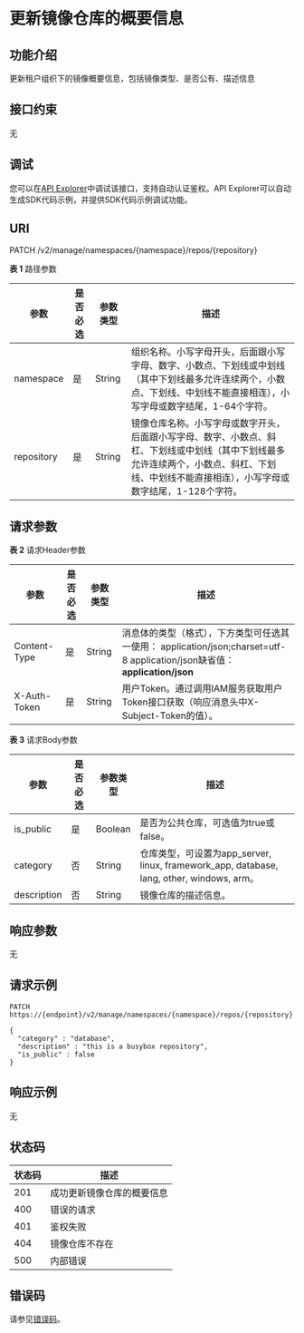 # 更新镜像仓库的概要信息<a name="swr_02_0032"></a>

## 功能介绍

更新租户组织下的镜像概要信息，包括镜像类型、是否公有、描述信息

## 接口约束

无

## 调试<a name="atuogenerate_1"></a>

您可以在[API Explorer](https://apiexplorer.developer.huaweicloud.com/apiexplorer/doc?product=SWR&api=UpdateRepo)中调试该接口，支持自动认证鉴权。API Explorer可以自动生成SDK代码示例，并提供SDK代码示例调试功能。

## URI

PATCH /v2/manage/namespaces/\{namespace\}/repos/\{repository\}

**表 1**  路径参数

|参数|是否必选|参数类型|描述|
|--|--|--|--|
|namespace|是|String|组织名称。小写字母开头，后面跟小写字母、数字、小数点、下划线或中划线（其中下划线最多允许连续两个，小数点、下划线、中划线不能直接相连），小写字母或数字结尾，1-64个字符。|
|repository|是|String|镜像仓库名称。小写字母或数字开头，后面跟小写字母、数字、小数点、斜杠、下划线或中划线（其中下划线最多允许连续两个，小数点、斜杠、下划线、中划线不能直接相连），小写字母或数字结尾，1-128个字符。|


## 请求参数

**表 2**  请求Header参数

|参数|是否必选|参数类型|描述|
|--|--|--|--|
|Content-Type|是|String|消息体的类型（格式），下方类型可任选其一使用： application/json;charset=utf-8 application/json缺省值：**application/json**|
|X-Auth-Token|是|String|用户Token。通过调用IAM服务获取用户Token接口获取（响应消息头中X-Subject-Token的值）。|


**表 3**  请求Body参数

|参数|是否必选|参数类型|描述|
|--|--|--|--|
|is_public|是|Boolean|是否为公共仓库，可选值为true或false。|
|category|否|String|仓库类型，可设置为app_server, linux, framework_app, database, lang, other, windows, arm。|
|description|否|String|镜像仓库的描述信息。|


## 响应参数

无

## 请求示例

```
PATCH https://{endpoint}/v2/manage/namespaces/{namespace}/repos/{repository}

{
  "category" : "database",
  "description" : "this is a busybox repository",
  "is_public" : false
}
```

## 响应示例

无

## 状态码

|状态码|描述|
|--|--|
|201|成功更新镜像仓库的概要信息|
|400|错误的请求|
|401|鉴权失败|
|404|镜像仓库不存在|
|500|内部错误|


## 错误码

请参见[错误码](错误码.md)。

